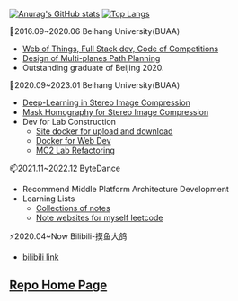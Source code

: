 [![Anurag's GitHub stats](https://github-readme-stats.vercel.app/api?username=ywz978020607&theme=tokyonight&show_icons=true&include_all_commits=true&count_private=true)](https://github.com/anuraghazra/github-readme-stats)
[![Top Langs](https://github-readme-stats.vercel.app/api/top-langs/?username=ywz978020607&theme=tokyonight&layout=compact&hide=javascript,css,html&langs_count=6&card_width=280)](https://github.com/anuraghazra/github-readme-stats)


🔭2016.09~2020.06 Beihang University(BUAA)
- [Web of Things, Full Stack dev, Code of Competitions](https://github.com/ywz978020607/History)
- [Design of Multi-planes Path Planning](https://github.com/ywz978020607/Multi-planes-path-planning)
- Outstanding graduate of Beijing 2020.

🌱2020.09~2023.01 Beihang University(BUAA)
- [Deep-Learning in Stereo Image Compression](https://github.com/ywz978020607/HESIC)
- [Mask Homography for Stereo Image Compression](https://github.com/ywz978020607/MASIC)
- Dev for Lab Construction
  - [Site docker for upload and download](https://github.com/ywz978020607/docker_nginx_with_manage)
  - [Docker for Web Dev](https://github.com/ywz978020607/dockerweb)
  - [MC2 Lab Refactoring](https://github.com/MC-2-Lab/MC-2)


📫2021.11~2022.12 ByteDance
- Recommend Middle Platform Architecture Development
- Learning Lists
  - [Collections of notes](https://j1gkjgppjx.feishu.cn/wiki/wikcnj8FJWceKDfvLDZnkupYnkb)
  - [Note websites for myself leetcode](https://ywz978020607.github.io/leetcode/#/lcof2/)


⚡2020.04~Now Bilibili-摸鱼大鸽
- [bilibili link](https://space.bilibili.com/250616280)


## [Repo Home Page](https://ywz978020607.github.io/)

